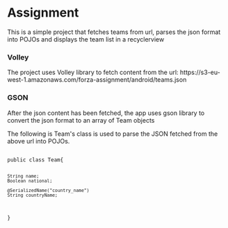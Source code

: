 # Assignment
This is a simple project that fetches teams from url, parses the json format into POJOs and displays the team list in a recyclerview

<h3>Volley</h3>
The project uses Volley library to fetch content from the url: https://s3-eu-west-1.amazonaws.com/forza-assignment/android/teams.json

<h3>GSON</h3>
After the json content has been fetched, the app uses gson library to convert the json format to an array of Team objects

The following is Team's class is used to parse the JSON fetched from the above url into POJOs. 

<code>
public class Team{

    String name;
    Boolean national;

    @SerializedName("country_name")
    String countryName;
}
</code>

